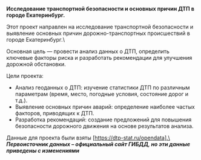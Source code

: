 **Исследование транспортной безопасности и основных причин ДТП в городе Екатеринбург.**

Этот проект направлен на исследование транспортной безопасности и выявление основных причин дорожно-транспортных происшествий в городе Екатеринбург.\

Основная цель — провести анализ данных о ДТП, определить ключевые факторы риска и разработать рекомендации для улучшения дорожной обстановки.

Цели проекта:
- Анализ геоданных о ДТП: изучение статистики ДТП по различным параметрам (время, место, погодные условия, состояние дорог и т.д.).
- Выявление основных причин аварий: определение наиболее частых факторов, приводящих к ДТП.
- Разработка рекомендаций: создание предложений для повышения безопасности дорожного движения на основе результатов анализа.

Данные для проекта были взяты [https://dtp-stat.ru/opendata].\
***Первоисточник данных – официальный сайт ГИБДД, но эти данные приведены с изменениями***
